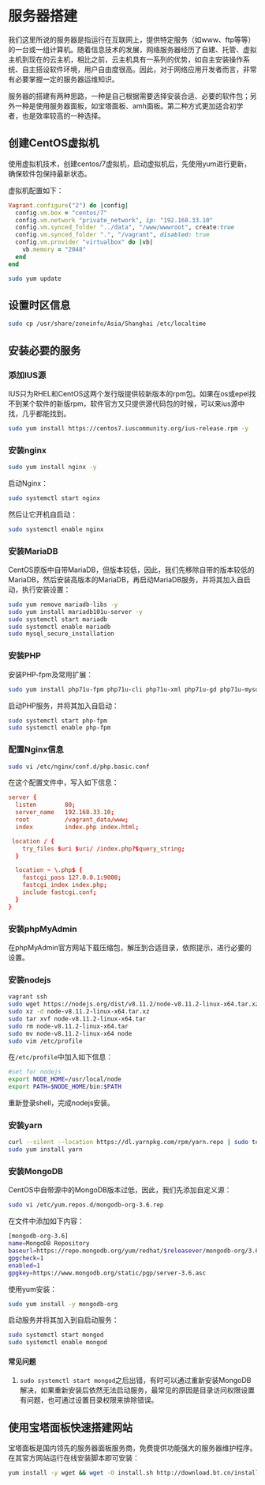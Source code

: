 # 服务器搭建

我们这里所说的服务器是指运行在互联网上，提供特定服务（如www、ftp等等）的一台或一组计算机。随着信息技术的发展，网络服务器经历了自建、托管、虚拟主机到现在的云主机，相比之前，云主机具有一系列的优势，如自主安装操作系统、自主搭设软件环境，用户自由度很高。因此，对于网络应用开发者而言，非常有必要掌握一定的服务器运维知识。

服务器的搭建有两种思路，一种是自己根据需要选择安装合适、必要的软件包；另外一种是使用服务器面板，如宝塔面板、amh面板。第二种方式更加适合初学者，也是效率较高的一种选择。

## 创建CentOS虚拟机

使用虚拟机技术，创建centos/7虚拟机，启动虚拟机后，先使用yum进行更新，确保软件包保持最新状态。

虚拟机配置如下：

```ruby
Vagrant.configure("2") do |config|
  config.vm.box = "centos/7"
  config.vm.network "private_network", ip: "192.168.33.10"
  config.vm.synced_folder "../data", "/www/wwwroot", create:true
  config.vm.synced_folder ".", "/vagrant", disabled: true
  config.vm.provider "virtualbox" do |vb|
    vb.memory = "2048"
  end
end
```

```sh
sudo yum update
```
## 设置时区信息

```sh
sudo cp /usr/share/zoneinfo/Asia/Shanghai /etc/localtime
```

## 安装必要的服务

### 添加IUS源

IUS只为RHEL和CentOS这两个发行版提供较新版本的rpm包。如果在os或epel找不到某个软件的新版rpm，软件官方又只提供源代码包的时候，可以来ius源中找，几乎都能找到。

```sh
sudo yum install https://centos7.iuscommunity.org/ius-release.rpm -y
```

### 安装nginx

```sh
sudo yum install nginx -y
```

启动Nginx：

```sh
sudo systemctl start nginx
```

然后让它开机自启动：

```sh
sudo systemctl enable nginx
```

### 安装MariaDB

CentOS原版中自带MariaDB，但版本较低，因此，我们先移除自带的版本较低的MariaDB，然后安装高版本的MariaDB，再启动MariaDB服务，并将其加入自启动，执行安装设置：

```sh
sudo yum remove mariadb-libs -y
sudo yum install mariadb101u-server -y
sudo systemctl start mariadb
sudo systemctl enable mariadb
sudo mysql_secure_installation
```

### 安装PHP

安装PHP-fpm及常用扩展：

```sh
sudo yum install php71u-fpm php71u-cli php71u-xml php71u-gd php71u-mysqlnd php71u-pdo php71u-mcrypt php71u-mbstring php71u-json -y
```

启动PHP服务，并将其加入自启动：

```sh
sudo systemctl start php-fpm
sudo systemctl enable php-fpm
```

### 配置Nginx信息

```sh
sudo vi /etc/nginx/conf.d/php.basic.conf
```

在这个配置文件中，写入如下信息：

```conf
server {
  listen        80;
  server_name   192.168.33.10;
  root          /vagrant_data/www;
  index         index.php index.html;

 location / {
    try_files $uri $uri/ /index.php?$query_string;
  }

  location ~ \.php$ {
    fastcgi_pass 127.0.0.1:9000;
    fastcgi_index index.php;
    include fastcgi.conf;
  }
}
```

### 安装phpMyAdmin

在phpMyAdmin官方网站下载压缩包，解压到合适目录，依照提示，进行必要的设置。

### 安装nodejs

```sh
vagrant ssh
sudo wget https://nodejs.org/dist/v8.11.2/node-v8.11.2-linux-x64.tar.xz
sudo xz -d node-v8.11.2-linux-x64.tar.xz
sudo tar xvf node-v8.11.2-linux-x64.tar
sudo rm node-v8.11.2-linux-x64.tar
sudo mv node-v8.11.2-linux-x64 node
sudo vim /etc/profile
```

在`/etc/profile`中加入如下信息：

```sh
#set for nodejs
export NODE_HOME=/usr/local/node
export PATH=$NODE_HOME/bin:$PATH
```

重新登录shell，完成nodejs安装。

### 安装yarn

```sh
curl --silent --location https://dl.yarnpkg.com/rpm/yarn.repo | sudo tee /etc/yum.repos.d/yarn.repo
sudo yum install yarn
```

### 安装MongoDB

CentOS中自带源中的MongoDB版本过低，因此，我们先添加自定义源：

```sh
sudo vi /etc/yum.repos.d/mongodb-org-3.6.rep
```

在文件中添加如下内容：

```sh
[mongodb-org-3.6]
name=MongoDB Repository
baseurl=https://repo.mongodb.org/yum/redhat/$releasever/mongodb-org/3.6/x86_64/
gpgcheck=1
enabled=1
gpgkey=https://www.mongodb.org/static/pgp/server-3.6.asc
```

使用yum安装：

```sh
sudo yum install -y mongodb-org
```

启动服务并将其加入到自启动服务：

```sh
sudo systemctl start mongod
sudo systemctl enable mongod
```

#### 常见问题

1. `sudo systemctl start mongod`之后出错，有时可以通过重新安装MongoDB解决，如果重新安装后依然无法启动服务，最常见的原因是目录访问权限设置有问题，也可通过设置目录权限来排除错误。

## 使用宝塔面板快速搭建网站

宝塔面板是国内领先的服务器面板服务商，免费提供功能强大的服务器维护程序。在其官方网站运行在线安装脚本即可安装：

```sh
yum install -y wget && wget -O install.sh http://download.bt.cn/install/install.sh && sh install.sh
```
